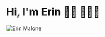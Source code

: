 # Hi, I'm Erin 👋🏾 👩🏾‍💻

![Erin Malone](https://user-images.githubusercontent.com/102836435/203474899-27ebda2d-6cfd-4a74-850d-23fa88ddd80a.png)

<!---
ErinDar/ErinDar is a ✨ special ✨ repository because its `README.md` (this file) appears on your GitHub profile.
You can click the Preview link to take a look at your changes.
--->
